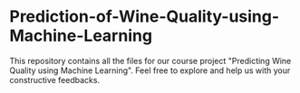 # Prediction-of-Wine-Quality-using-Machine-Learning
This repository contains all the files for our course project "Predicting Wine Quality using Machine Learning". Feel free to explore and help us with your constructive feedbacks.
